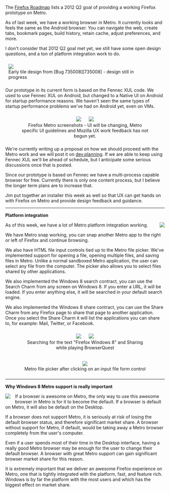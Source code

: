 The [Firefox Roadmap][1] lists a 2012 Q2 goal of providing a working Firefox prototype on Metro.

As of last week, we have a working browser in Metro. It currently looks and feels the same as the Android browser.
You can navigate the web, create tabs, bookmark pages, build history, retain cache, adjust preferences, and more.

I don't consider that 2012 Q2 goal met yet, we still have some open design questions, and a ton of platform integration work to do.

<figure style='text-align:left; padding:10px; margin-left:0px'>
<img src='/static/img/blogpost_135/metro-start.jpg' style='display:block'>
<figurecaption style='display:block;'>
Early tile design from [Bug 735008][735008] - design still in progress
</figurecaption>
</figure>


Our prototype in its current form is based on the Fennec XUL code. 
We used to use Fennec XUL on Android, but changed to a Native UI on Android for startup performance reasons.
We haven't seen the same types of startup performance problems we've had on Android yet, even on VMs.


<figure style='text-align:center; padding:10px'>
<a href='/static/img/blogpost_135/metro-sidebar.jpg'>
<img src='/static/img/blogpost_135/metro-sidebar-small.jpg'  style='padding-right:10px;'></a>
<a href='/static/img/blogpost_135/metro-no-sidebar.jpg'><img src='/static/img/blogpost_135/metro-no-sidebar-small.jpg' style='padding-left:10px;'></a>
<figurecaption style='display:block;'>
Firefox Metro screenshots - UI will be changing, Metro specific UI guidelines and Mozilla UX work feedback has not begun yet. 
</figurecaption>
</figure>

We're currently writing up a proposal on how we should proceed with the Metro work and we will post it on [dev.planning][2].
If we are able to keep using Fennec XUL we'll be ahead of schedule, but I anticipate some serious discussions once that is posted.

Since our prototype is based on Fennec we have a multi-process capable browser for free. 
Currently there is only one content process, but I believe the longer term plans are to increase that.

Jim put together an installer this week as well so that UX can get hands on with Firefox on Metro and provide design feedback and guidance.

---

**Platform integration**

<img src='/static/img/blogpost_135/metro-charms.png' style='float:right; padding-left:20px; padding-bottom:2px;'>

As of this week, we have a lot of Metro platform integration working.  

We have Metro snap working, you can snap another Metro app to the right or left of Firefox and continue browsing.

We also have HTML file input controls tied up to the Metro file picker. 
We've implemented support for opening a file, opening multiple files, and saving files in Metro.  Unlike a normal sandboxed Metro application, the user can select any file from the computer.  The picker also allows you to select files shared by other applications.

We also implemented the Windows 8 search contract, you can use the Search Charm from any screen on Windows 8.  If you enter a URL, it will be loaded.  If you enter anything else, it will be searched in your default search engine.

We also implemented the Windows 8 share contract, you can use the Share Charm from any Firefox page to share that page to another application.
Once you select the Share Charm it will list the applications you can share to, for example: Mail, Twitter, or Facebook. 


<figure style='text-align:center; padding:10px'>
<a href='/static/img/blogpost_135/screenshot-search-charm.jpg'><img src='/static/img/blogpost_135/screenshot-search-charm-small.jpg' style='padding-right:10px;'></a>
<a href='/static/img/blogpost_135/screenshot-share.jpg'><img src='/static/img/blogpost_135/screenshot-share-small.jpg' style='padding-left:10px;'></a>
<figurecaption style='display:block;'>
Searching for the text "Firefox Windows 8" and Sharing while playing BrowserQuest</figurecaption>
</figure>

<figure style='text-align:center; padding:10px'>
<a href='/static/img/blogpost_135/screenshot-filepicker.jpg'>
<img src='/static/img/blogpost_135/screenshot-filepicker-small.jpg'></a>
<figurecaption style='display:block;'>
Metro file picker after clicking on an input file form control</figurecaption>
</figure>

---
<a name="metro-is-important" />

**Why Windows 8 Metro support is really important**

<img src='/static/img/blogpost_135/windows-8-logo-small.jpg' style='float:left; padding-right:15px; padding-bottom:2px;'>

If a browser is awesome on Metro, the only way to use this awesome browser in Metro is for it to become the default.
If a browser is default on Metro, it will also be default on the Desktop.

If a browser does not support Metro, it is seriously at risk of losing the default browser status, and therefore significant market share.  A browser without support for Metro, if default, would be taking away a Metro browser completely from the user's computer.

Even if a user spends most of their time in the Desktop interface, having a really good Metro browser may be enough for the user to change their default browser.  A browser with great Metro support can gain significant browser market share for this reason.

It is extremely important that we deliver an awesome Firefox experience on Metro, one that is tightly integrated with the platform, fast, and feature rich.  Windows is by far the platform with the most users and which has the biggest effect on market share. 

[1]: https://wiki.mozilla.org/Firefox/Roadmap
[2]: http://groups.google.com/group/mozilla.dev.planning/topics
[735008]: https://bugzilla.mozilla.org/show_bug.cgi?id=735008

